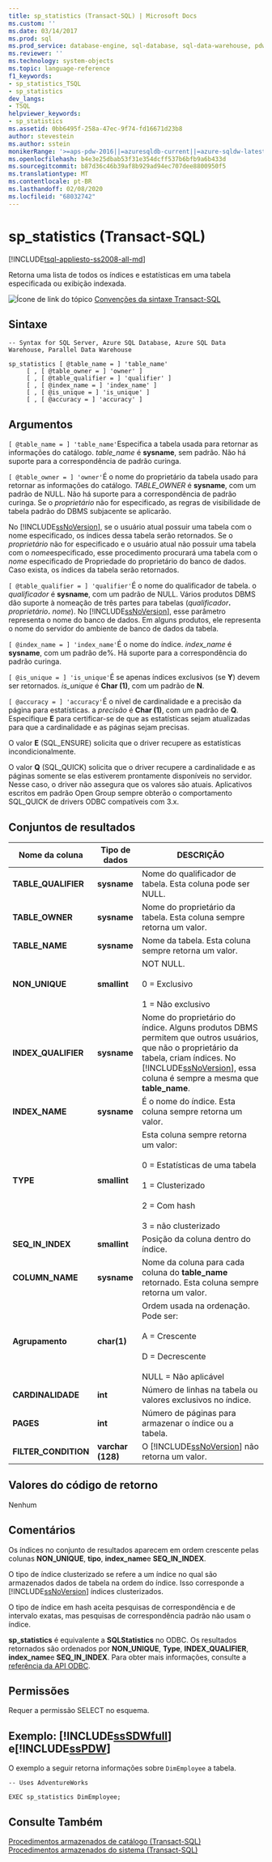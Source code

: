 ```yaml
---
title: sp_statistics (Transact-SQL) | Microsoft Docs
ms.custom: ''
ms.date: 03/14/2017
ms.prod: sql
ms.prod_service: database-engine, sql-database, sql-data-warehouse, pdw
ms.reviewer: ''
ms.technology: system-objects
ms.topic: language-reference
f1_keywords:
- sp_statistics_TSQL
- sp_statistics
dev_langs:
- TSQL
helpviewer_keywords:
- sp_statistics
ms.assetid: 0bb6495f-258a-47ec-9f74-fd16671d23b8
author: stevestein
ms.author: sstein
monikerRange: '>=aps-pdw-2016||=azuresqldb-current||=azure-sqldw-latest||>=sql-server-2016||=sqlallproducts-allversions||>=sql-server-linux-2017||=azuresqldb-mi-current'
ms.openlocfilehash: b4e3e25dbab53f31e354dcff537b6bfb9a6b433d
ms.sourcegitcommit: b87d36c46b39af8b929ad94ec707dee8800950f5
ms.translationtype: MT
ms.contentlocale: pt-BR
ms.lasthandoff: 02/08/2020
ms.locfileid: "68032742"
---
```

# <a name="sp_statistics-transact-sql"></a>sp_statistics (Transact-SQL)
[!INCLUDE[tsql-appliesto-ss2008-all-md](../../includes/tsql-appliesto-ss2008-all-md.md)]

  Retorna uma lista de todos os índices e estatísticas em uma tabela especificada ou exibição indexada.  
  
 ![Ícone de link do tópico](../../database-engine/configure-windows/media/topic-link.gif "Ícone de link do tópico") [Convenções da sintaxe Transact-SQL](../../t-sql/language-elements/transact-sql-syntax-conventions-transact-sql.md)  
  
## <a name="syntax"></a>Sintaxe  
  
```  
-- Syntax for SQL Server, Azure SQL Database, Azure SQL Data Warehouse, Parallel Data Warehouse  
  
sp_statistics [ @table_name = ] 'table_name'    
     [ , [ @table_owner = ] 'owner' ]   
     [ , [ @table_qualifier = ] 'qualifier' ]   
     [ , [ @index_name = ] 'index_name' ]   
     [ , [ @is_unique = ] 'is_unique' ]  
     [ , [ @accuracy = ] 'accuracy' ]  
```  
  
## <a name="arguments"></a>Argumentos  
`[ @table_name = ] 'table_name'`Especifica a tabela usada para retornar as informações do catálogo. *table_name* é **sysname**, sem padrão. Não há suporte para a correspondência de padrão curinga.  
  
`[ @table_owner = ] 'owner'`É o nome do proprietário da tabela usado para retornar as informações do catálogo. *TABLE_OWNER* é **sysname**, com um padrão de NULL. Não há suporte para a correspondência de padrão curinga. Se o *proprietário* não for especificado, as regras de visibilidade de tabela padrão do DBMS subjacente se aplicarão.  
  
 No [!INCLUDE[ssNoVersion](../../includes/ssnoversion-md.md)], se o usuário atual possuir uma tabela com o nome especificado, os índices dessa tabela serão retornados. Se o *proprietário* não for especificado e o usuário atual não possuir uma tabela com o *nome*especificado, esse procedimento procurará uma tabela com o *nome* especificado de Propriedade do proprietário do banco de dados. Caso exista, os índices da tabela serão retornados.  
  
`[ @table_qualifier = ] 'qualifier'`É o nome do qualificador de tabela. o *qualificador* é **sysname**, com um padrão de NULL. Vários produtos DBMS dão suporte à nomeação de três partes para tabelas (_qualificador_**.** _proprietário_**.** _nome_). No [!INCLUDE[ssNoVersion](../../includes/ssnoversion-md.md)], esse parâmetro representa o nome do banco de dados. Em alguns produtos, ele representa o nome do servidor do ambiente de banco de dados da tabela.  
  
`[ @index_name = ] 'index_name'`É o nome do índice. *index_name* é **sysname**, com um padrão de%. Há suporte para a correspondência do padrão curinga.  
  
`[ @is_unique = ] 'is_unique'`É se apenas índices exclusivos (se **Y**) devem ser retornados. *is_unique* é **Char (1)**, com um padrão de **N**.  
  
`[ @accuracy = ] 'accuracy'`É o nível de cardinalidade e a precisão da página para estatísticas. a *precisão* é **Char (1)**, com um padrão de **Q**. Especifique **E** para certificar-se de que as estatísticas sejam atualizadas para que a cardinalidade e as páginas sejam precisas.  
  
 O valor **E** (SQL_ENSURE) solicita que o driver recupere as estatísticas incondicionalmente.  
  
 O valor **Q** (SQL_QUICK) solicita que o driver recupere a cardinalidade e as páginas somente se elas estiverem prontamente disponíveis no servidor. Nesse caso, o driver não assegura que os valores são atuais. Aplicativos escritos em padrão Open Group sempre obterão o comportamento SQL_QUICK de drivers ODBC compatíveis com 3.x.  
  
## <a name="result-sets"></a>Conjuntos de resultados  
  
|Nome da coluna|Tipo de dados|DESCRIÇÃO|  
|-----------------|---------------|-----------------|  
|**TABLE_QUALIFIER**|**sysname**|Nome do qualificador de tabela. Esta coluna pode ser NULL.|  
|**TABLE_OWNER**|**sysname**|Nome do proprietário da tabela. Esta coluna sempre retorna um valor.|  
|**TABLE_NAME**|**sysname**|Nome da tabela. Esta coluna sempre retorna um valor.|  
|**NON_UNIQUE**|**smallint**|NOT NULL.<br /><br /> 0 = Exclusivo<br /><br /> 1 = Não exclusivo|  
|**INDEX_QUALIFIER**|**sysname**|Nome do proprietário do índice. Alguns produtos DBMS permitem que outros usuários, que não o proprietário da tabela, criam índices. No [!INCLUDE[ssNoVersion](../../includes/ssnoversion-md.md)], essa coluna é sempre a mesma que **table_name**.|  
|**INDEX_NAME**|**sysname**|É o nome do índice. Esta coluna sempre retorna um valor.|  
|**TYPE**|**smallint**|Esta coluna sempre retorna um valor:<br /><br /> 0 = Estatísticas de uma tabela<br /><br /> 1 = Clusterizado<br /><br /> 2 = Com hash<br /><br /> 3 = não clusterizado|  
|**SEQ_IN_INDEX**|**smallint**|Posição da coluna dentro do índice.|  
|**COLUMN_NAME**|**sysname**|Nome da coluna para cada coluna do **table_name** retornado. Esta coluna sempre retorna um valor.|  
|**Agrupamento**|**char(1)**|Ordem usada na ordenação. Pode ser:<br /><br /> A = Crescente<br /><br /> D = Decrescente<br /><br /> NULL = Não aplicável|  
|**CARDINALIDADE**|**int**|Número de linhas na tabela ou valores exclusivos no índice.|  
|**PAGES**|**int**|Número de páginas para armazenar o índice ou a tabela.|  
|**FILTER_CONDITION**|**varchar (128)**|O [!INCLUDE[ssNoVersion](../../includes/ssnoversion-md.md)] não retorna um valor.|  
  
## <a name="return-code-values"></a>Valores do código de retorno  
 Nenhum  
  
## <a name="remarks"></a>Comentários  
 Os índices no conjunto de resultados aparecem em ordem crescente pelas colunas **NON_UNIQUE**, **tipo**, **index_name**e **SEQ_IN_INDEX**.  
  
 O tipo de índice clusterizado se refere a um índice no qual são armazenados dados de tabela na ordem do índice. Isso corresponde a [!INCLUDE[ssNoVersion](../../includes/ssnoversion-md.md)] índices clusterizados.  
  
 O tipo de índice em hash aceita pesquisas de correspondência e de intervalo exatas, mas pesquisas de correspondência padrão não usam o índice.  
  
 **sp_statistics** é equivalente a **SQLStatistics** no ODBC. Os resultados retornados são ordenados por **NON_UNIQUE**, **Type**, **INDEX_QUALIFIER**, **index_name**e **SEQ_IN_INDEX**. Para obter mais informações, consulte a [referência da API ODBC](https://go.microsoft.com/fwlink/?LinkId=68323).  
  
## <a name="permissions"></a>Permissões  
 Requer a permissão SELECT no esquema.  
  
## <a name="example-includesssdwfullincludessssdwfull-mdmd-and-includesspdwincludessspdw-mdmd"></a>Exemplo: [!INCLUDE[ssSDWfull](../../includes/sssdwfull-md.md)] e[!INCLUDE[ssPDW](../../includes/sspdw-md.md)]  
 O exemplo a seguir retorna informações sobre `DimEmployee` a tabela.  
  
```  
-- Uses AdventureWorks  
  
EXEC sp_statistics DimEmployee;  
```  
  
## <a name="see-also"></a>Consulte Também  
 [Procedimentos armazenados de catálogo &#40;Transact-SQL&#41;](../../relational-databases/system-stored-procedures/catalog-stored-procedures-transact-sql.md)   
 [Procedimentos armazenados do sistema &#40;Transact-SQL&#41;](../../relational-databases/system-stored-procedures/system-stored-procedures-transact-sql.md)  
  
  

